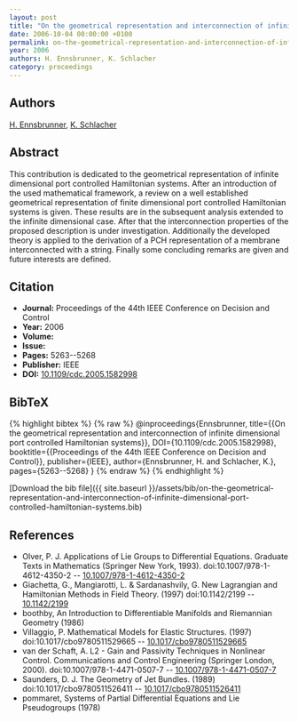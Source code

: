 ```yaml
---
layout: post
title: "On the geometrical representation and interconnection of infinite dimensional port controlled Hamiltonian systems"
date: 2006-10-04 00:00:00 +0100
permalink: on-the-geometrical-representation-and-interconnection-of-infinite-dimensional-port-controlled-hamiltonian-systems
year: 2006
authors: H. Ennsbrunner, K. Schlacher
category: proceedings
---
```

 
## Authors
[H. Ennsbrunner](authors/h-ennsbrunner), [K. Schlacher](authors/kurt-schlacher)
 
## Abstract
This contribution is dedicated to the geometrical representation of infinite dimensional port controlled Hamiltonian systems. After an introduction of the used mathematical framework, a review on a well established geometrical representation of finite dimensional port controlled Hamiltonian systems is given. These results are in the subsequent analysis extended to the infinite dimensional case. After that the interconnection properties of the proposed description is under investigation. Additionally the developed theory is applied to the derivation of a PCH representation of a membrane interconnected with a string. Finally some concluding remarks are given and future interests are defined.
 
## Citation
- **Journal:** Proceedings of the 44th IEEE Conference on Decision and Control
- **Year:** 2006
- **Volume:** 
- **Issue:** 
- **Pages:** 5263--5268
- **Publisher:** IEEE
- **DOI:** [10.1109/cdc.2005.1582998](https://doi.org/10.1109/cdc.2005.1582998)
 
## BibTeX
{% highlight bibtex %}
{% raw %}
@inproceedings{Ennsbrunner,
  title={{On the geometrical representation and interconnection of infinite dimensional port controlled Hamiltonian systems}},
  DOI={10.1109/cdc.2005.1582998},
  booktitle={{Proceedings of the 44th IEEE Conference on Decision and Control}},
  publisher={IEEE},
  author={Ennsbrunner, H. and Schlacher, K.},
  pages={5263--5268}
}
{% endraw %}
{% endhighlight %}
 
[Download the bib file]({{ site.baseurl }}/assets/bib/on-the-geometrical-representation-and-interconnection-of-infinite-dimensional-port-controlled-hamiltonian-systems.bib)
 
## References
- Olver, P. J. Applications of Lie Groups to Differential Equations. Graduate Texts in Mathematics (Springer New York, 1993). doi:10.1007/978-1-4612-4350-2 -- [10.1007/978-1-4612-4350-2](https://doi.org/10.1007/978-1-4612-4350-2)
- Giachetta, G., Mangiarotti, L. & Sardanashvily, G. New Lagrangian and Hamiltonian Methods in Field Theory. (1997) doi:10.1142/2199 -- [10.1142/2199](https://doi.org/10.1142/2199)
- boothby, An Introduction to Differentiable Manifolds and Riemannian Geometry (1986)
- Villaggio, P. Mathematical Models for Elastic Structures. (1997) doi:10.1017/cbo9780511529665 -- [10.1017/cbo9780511529665](https://doi.org/10.1017/cbo9780511529665)
- van der Schaft, A. L2 - Gain and Passivity Techniques in Nonlinear Control. Communications and Control Engineering (Springer London, 2000). doi:10.1007/978-1-4471-0507-7 -- [10.1007/978-1-4471-0507-7](https://doi.org/10.1007/978-1-4471-0507-7)
- Saunders, D. J. The Geometry of Jet Bundles. (1989) doi:10.1017/cbo9780511526411 -- [10.1017/cbo9780511526411](https://doi.org/10.1017/cbo9780511526411)
- pommaret, Systems of Partial Differential Equations and Lie Pseudogroups (1978)

